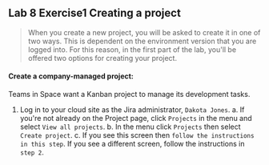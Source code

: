 ##  Lab 8 Exercise1 Creating a project
> When you create a new project, you will be asked to create it in one of two ways. This is dependent on the environment version that you are logged into. For this reason, in the first part of the lab, you'll be offered two options for creating your project.

#### Create a company-managed project:
Teams in Space want a Kanban project to manage its development tasks.
1. Log in to your cloud site as the Jira administrator, `Dakota Jones`.
a. If you're not already on the Project page, click `Projects` in the menu and select `View all projects`.
b. In the menu click `Projects` then select `Create project`.
c. If you see this screen then `follow the instructions in this step`. If you see a different screen, follow the instructions in `step 2`.

